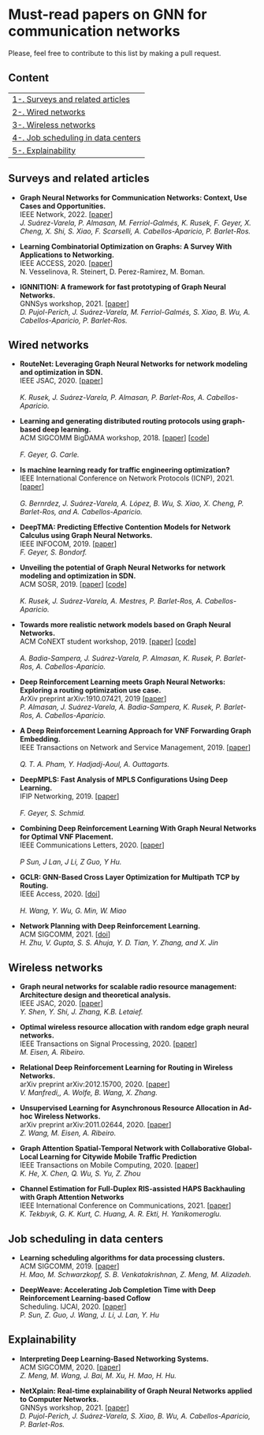 # Must-read papers on GNN for communication networks
Please, feel free to contribute to this list by making a pull request.

## Content
<table>
<tr><td><a href="#surveys-and-related-articles">1-. Surveys and related articles</a></td></tr>
<tr><td><a href="#wired-networks">2-. Wired networks</a></td></tr>
<tr><td><a href="#wireless-networks">3-. Wireless networks</a></td></tr>
<tr><td><a href="#job-scheduling-in-data-centers">4-. Job scheduling in data centers</a></td></tr>
<tr><td><a href="#explainability">5-. Explainability</a></td></tr>
</table>

## Surveys and related articles

 - **Graph Neural Networks for Communication Networks: Context, Use Cases and Opportunities.**<br/>
	IEEE Network, 2022. [[paper](https://arxiv.org/abs/2112.14792)]<br/>
	*J. Suárez-Varela, P. Almasan, M. Ferriol-Galmés, K. Rusek, F. Geyer, X. Cheng, X. Shi, S. Xiao, F. Scarselli, A. Cabellos-Aparicio, P. Barlet-Ros.*
	
- **Learning Combinatorial Optimization on Graphs: A Survey With Applications to Networking.**<br/>
	IEEE ACCESS, 2020. [[paper](https://arxiv.org/pdf/2005.11081.pdf)]<br/>
	N. Vesselinova, R. Steinert, D. Perez-Ramirez, M. Boman.

 - **IGNNITION: A framework for fast prototyping of Graph Neural Networks.**<br/>
	GNNSys workshop, 2021. [[paper](https://gnnsys.github.io/papers/GNNSys21_paper_4.pdf)]<br/>
	*D. Pujol-Perich, J. Suárez-Varela, M. Ferriol-Galmés, S. Xiao, B. Wu, A. Cabellos-Aparicio, P. Barlet-Ros.*

## Wired networks
 
 - **RouteNet: Leveraging Graph Neural Networks for network modeling and optimization in SDN.**<br/>
	IEEE JSAC, 2020. [[paper](https://arxiv.org/pdf/1910.01508.pdf)]<br/>	
	*K. Rusek, J. Suárez-Varela, P. Almasan, P. Barlet-Ros, A. Cabellos-Aparicio.*
	 
 - **Learning and generating distributed routing protocols using graph-based deep learning.**<br/>
	ACM SIGCOMM BigDAMA workshop, 2018. [[paper](https://www.net.in.tum.de/fileadmin/bibtex/publications/papers/geyer2018bigdama.pdf)] [[code](https://github.com/BNN-UPC/ignnition/tree/main/examples/Graph_query_networks)]<br/>	
	*F. Geyer, G. Carle.*
	
 - **Is machine learning ready for traffic engineering optimization?**<br/>
	IEEE International Conference on Network Protocols (ICNP), 2021. [[paper](https://arxiv.org/pdf/2109.01445.pdf)]<br/>	
	*G. Bernrdez, J. Suárez-Varela, A. López, B. Wu, S. Xiao, X. Cheng, P. Barlet-Ros, and A. Cabellos-Aparicio.*
	
 - **DeepTMA: Predicting Effective Contention Models for Network Calculus using Graph Neural Networks.**<br/>
	IEEE INFOCOM, 2019. [[paper](https://www.net.in.tum.de/fileadmin/bibtex/publications/papers/geyer2019infocom.pdf)]<br/>	
	*F. Geyer, S. Bondorf.*
	
- **Unveiling the potential of Graph Neural Networks for network modeling and optimization in SDN.**<br/>
	 ACM SOSR, 2019. [[paper](https://arxiv.org/pdf/1901.08113.pdf)] [[code](https://github.com/BNN-UPC/ignnition/tree/main/examples/Routenet)]<br/>	 
	 *K. Rusek, J. Suárez-Varela, A. Mestres, P. Barlet-Ros, A. Cabellos-Aparicio.*
	
- **Towards more realistic network models based on Graph Neural Networks.**<br/>
	ACM CoNEXT student workshop, 2019. [[paper](https://upcommons.upc.edu/bitstream/handle/2117/190294/paper_CoNEXT_postprint.pdf)] [[code](https://github.com/BNN-UPC/ignnition/tree/main/examples/Q-size)]<br/>	
	*A. Badia-Sampera, J. Suárez-Varela, P. Almasan, K. Rusek, P. Barlet-Ros, A. Cabellos-Aparicio.*
	
 - **Deep Reinforcement Learning meets Graph Neural Networks: Exploring a routing optimization use case.**<br/>
	ArXiv preprint arXiv:1910.07421, 2019 [[paper](https://arxiv.org/pdf/1910.07421.pdf)]<br/>
	*P. Almasan, J. Suárez-Varela, A. Badia-Sampera, K. Rusek, P. Barlet-Ros, A. Cabellos-Aparicio.*
	
 - **A Deep Reinforcement Learning Approach for VNF Forwarding Graph Embedding.**<br/>
	IEEE Transactions on Network and Service Management, 2019. [[paper](https://hal.inria.fr/hal-02427641/document)]<br/>	
	*Q. T. A. Pham, Y. Hadjadj-Aoul, A. Outtagarts.*

 - **DeepMPLS: Fast Analysis of MPLS Configurations Using Deep Learning.**<br/>
	 IFIP Networking, 2019. [[paper](https://www.net.in.tum.de/fileadmin/bibtex/publications/papers/geyer2019networking.pdf)]<br/>	
	*F. Geyer, S. Schmid.*

 - **Combining Deep Reinforcement Learning With Graph Neural Networks for Optimal VNF Placement.**<br/>
	IEEE Communications Letters, 2020. [[paper](https://ieeexplore.ieee.org/abstract/document/9201405)]<br/>	
	*P Sun, J Lan, J Li, Z Guo, Y Hu.*
	
 - **GCLR: GNN-Based Cross Layer Optimization for Multipath TCP by Routing.**<br/>
	 IEEE Access, 2020. [[doi](https://doi.org/10.1109/ACCESS.2020.2966045)]<br/>	
	*H. Wang, Y. Wu, G. Min, W. Miao*

 - **Network Planning with Deep Reinforcement Learning.**<br/>
	 ACM SIGCOMM, 2021. [[doi](https://dl.acm.org/doi/10.1145/3452296.3472902)]<br/>
	 *H. Zhu, V. Gupta, S. S. Ahuja, Y. D. Tian, Y. Zhang, and X. Jin*
	 
	 
## Wireless networks

 - **Graph neural networks for scalable radio resource management: Architecture design and theoretical analysis.**<br/>
	IEEE JSAC, 2020. [[paper](https://arxiv.org/pdf/2007.07632.pdf)]<br/>
	*Y. Shen, Y. Shi, J. Zhang, K.B. Letaief.*
	
 - **Optimal wireless resource allocation with random edge graph neural networks.**<br/>
	IEEE Transactions on Signal Processing, 2020. [[paper](https://arxiv.org/pdf/1909.01865.pdf)]<br/>
	*M. Eisen, A. Ribeiro.*
	
 - **Relational Deep Reinforcement Learning for Routing in Wireless Networks.**<br/>
	arXiv preprint arXiv:2012.15700, 2020. [[paper](https://arxiv.org/pdf/2012.15700.pdf)]<br/>
	*V. Manfredi,, A. Wolfe, B. Wang, X. Zhang.*
	
 - **Unsupervised Learning for Asynchronous Resource Allocation in Ad-hoc Wireless Networks.**<br/>
	arXiv preprint arXiv:2011.02644, 2020. [[paper](https://arxiv.org/pdf/2011.02644.pdf)]<br/>
	*Z. Wang, M. Eisen, A. Ribeiro.*
	
- **Graph Attention Spatial-Temporal Network with Collaborative Global-Local Learning for Citywide Mobile Traffic Prediction**<br/>
	IEEE Transactions on Mobile Computing, 2020. [[paper](https://ieeexplore.ieee.org/document/9184280)]<br/>
	*K. He, X. Chen, Q. Wu, S. Yu, Z. Zhou*

- **Channel Estimation for Full-Duplex RIS-assisted HAPS Backhauling with Graph Attention Networks**<br/>
	IEEE International Conference on Communications, 2021. [[paper](https://ieeexplore.ieee.org/document/9500697)]<br/>
	*K. Tekbıyık, G. K. Kurt, C. Huang, A. R. Ekti, H. Yanikomeroglu.*	
	

## Job scheduling in data centers

 - **Learning scheduling algorithms for data processing clusters.**<br/>
	ACM SIGCOMM, 2019. [[paper](https://arxiv.org/pdf/1810.01963.pdf)]<br/>
	*H. Mao, M. Schwarzkopf, S. B. Venkatakrishnan, Z. Meng, M. Alizadeh.*
	
 - **DeepWeave: Accelerating Job Completion Time with Deep Reinforcement Learning-based Coflow**<br/>
	Scheduling. IJCAI, 2020. [[paper](https://www.ijcai.org/Proceedings/2020/0458.pdf)]<br/>
	*P. Sun, Z. Guo, J. Wang, J. Li, J. Lan, Y. Hu*

## Explainability

 - **Interpreting Deep Learning-Based Networking Systems.**<br/>
	ACM SIGCOMM, 2020. [[paper](https://arxiv.org/pdf/1910.03835.pdf)]<br/>
	*Z. Meng, M. Wang, J. Bai, M. Xu, H. Mao, H. Hu.*
	
 - **NetXplain: Real-time explainability of Graph Neural Networks applied to Computer Networks.**<br/>
	GNNSys workshop, 2021. [[paper](https://gnnsys.github.io/papers/GNNSys21_paper_7.pdf)]<br/>
	*D. Pujol-Perich, J. Suárez-Varela, S. Xiao, B. Wu, A. Cabellos-Aparicio, P. Barlet-Ros.*
